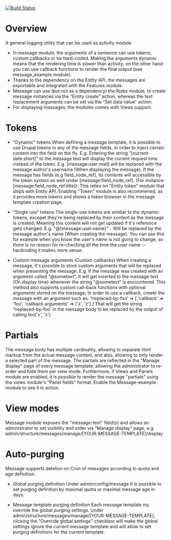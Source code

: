 [![Build Status](https://api.travis-ci.org/Gizra/message.svg?branch=8.x-1.x)](https://travis-ci.org/Gizra/message)

Overview
========
A general logging utility that can be used as activity module.

* In message module, the arguments of a sentence can use tokens, custom
  callbacks or be hard-coded. Making the arguments dynamic means that the
  rendering time is slower than activity, on the other hand you can use
  callback functions to render the final output (see message_example module).
* Thanks to the dependency on the Entity API, the messages are exportable and
  integrated with the Features module.
* Message can use (but not as a dependency) the Rules module, to create message
  instances via the "Entity create" action, whereas the text replacement
  arguments can be set via the "Set data value" action.
* For displaying messages, the modules comes with Views support.

Tokens
======
* "Dynamic" tokens
  When defining a message template, it is possible to use Drupal tokens in any of the
  message fields, in order to inject certain content into the field on the fly.
  E.g. Entering the string "[current-date:short]" to the message text will
  display the current request time instead of the token.
  E.g. [message:user:mail] will be replaced with the message author's username
  (When displaying the message).
  If the message has fields (e.g field_node_ref), its contents will accessible
  by the token system as well under [message:field_node_ref].
  (For instance: [message:field_node_ref:title]).
  This relies on "Entity token" module that ships with Entity API.
  Enabling "Token" module is also recommened, as it provides more tokens
  and shows a token browser in the message template creation page.

* "Single use" tokens
  The single-use tokens are similiar to the dynamic tokens, excepet they're
  being replaced by their content as the message is created; Meaning this
  content will not get updated if it's reference gets changed.
  E.g. "@{message:user:name}" - Will be replaced by the message author's name
  (When creating the message).
  You can use this for example when you know the user's name is not going
  to change, so there is no reason for re-checking all the time the user
  name -- hardcoding it makes more sense.

* Custom message arguments (Custom callbacks)
  When creating a message, it's possible to store custom arguments that will be
  replaced when presenting the message.
  E.g. If the message was created with an argument called "@sometext", it will
  get inserted to the message text (On display time) whenever the string
  "@sometext" is encountered.
  This method also supports custom call-back functions with optional arguments
  stored on the message; In order to use a callback, create the message with
  an argument such as:
  '!replaced-by-foo' => [
    'callback' => 'foo',
    'callback arguments' => ['x', 'z']
  ]
  That will get the string '!replaced-by-foo' in the message body to be replaced
  by the output of calling foo('x', 'z').

Partials
========
The message body has multiple cardinality, allowing to separate html markup
from the actual message content, and also, allowing to only render a selected
part of the message.
The partials are reflected in the "Manage display" page of every message template,
allowing the administrator to re-order and hide them per view mode.
Furthermore, if Views and Panels module are enabled, it is possible to render
the message "partials" using the views module's "Panel fields" format.
Enable the Message-example module to see it in action.

View modes
==========
Message module exposes the "message-text" field(s) and allows an
administrator to set visibility and order via "Manage display" page, e.g.
admin/structure/messages/manage/[YOUR-MESSAGE-TEMPLATE]/display

Auto-purging
============
Message supports deletion on Cron of messages according to quota and age
definition.

* Global purging definition
  Under admin/config/message it is possible to set purging definition by
  maximal quota or maximal message age in days.

* Message template purging definition
  Each message template my override the global purging settings. Under
  admin/structure/messages/manage/[YOUR-MESSAGE-TEMPLATE], clicking the
  "Override global settings" checkbox will make the global settings ignore the
  current message template and will allow to set purging definitions for the current
  template.
